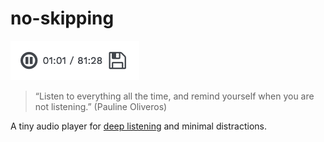 # no-skipping

![](/src/img/demo.png)

> “Listen to everything all the time, and remind yourself when you are not listening.” (Pauline Oliveros)

A tiny audio player for [deep listening](https://en.wikipedia.org/wiki/Pauline_Oliveros#Deep_listening) and minimal distractions.

